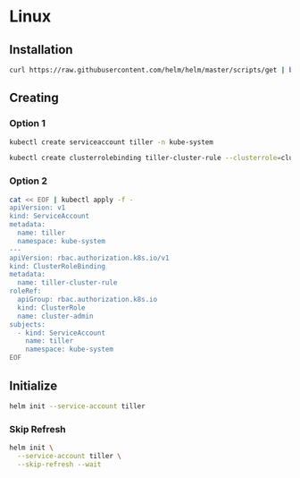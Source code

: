 # Linux

## Installation

```sh
curl https://raw.githubusercontent.com/helm/helm/master/scripts/get | bash
```

## Creating

### Option 1

```sh
kubectl create serviceaccount tiller -n kube-system
```

```sh
kubectl create clusterrolebinding tiller-cluster-rule --clusterrole=cluster-admin --serviceaccount=kube-system:tiller
```

### Option 2

```sh
cat << EOF | kubectl apply -f -
apiVersion: v1
kind: ServiceAccount
metadata:
  name: tiller
  namespace: kube-system
---
apiVersion: rbac.authorization.k8s.io/v1
kind: ClusterRoleBinding
metadata:
  name: tiller-cluster-rule
roleRef:
  apiGroup: rbac.authorization.k8s.io
  kind: ClusterRole
  name: cluster-admin
subjects:
  - kind: ServiceAccount
    name: tiller
    namespace: kube-system
EOF
```

## Initialize

```sh
helm init --service-account tiller
```

### Skip Refresh

```sh
helm init \
  --service-account tiller \
  --skip-refresh --wait
```
